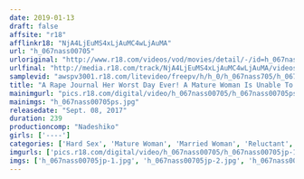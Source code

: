 ```yaml
---
date: 2019-01-13
draft: false
affsite: "r18"
afflinkr18: "NjA4LjEuMS4xLjAuMC4wLjAuMA"
url: "h_067nass00705"
urloriginal: "http://www.r18.com/videos/vod/movies/detail/-/id=h_067nass00705"
urlfinal: "http://media.r18.com/track/NjA4LjEuMS4xLjAuMC4wLjAuMA/videos/vod/movies/detail/-/id=h_067nass00705"
samplevid: "awspv3001.r18.com/litevideo/freepv/h/h_0/h_067nass705/h_067nass705_dmb_w.mp4"
title: "A Rape Journal Her Worst Day Ever! A Mature Woman Is Unable To Resist And Is Forced To Become A Cum Bucket 12 Ladies"
mainimgurl: "pics.r18.com/digital/video/h_067nass00705/h_067nass00705ps.jpg"
mainimgs: "h_067nass00705ps.jpg"
releasedate: "Sept. 08, 2017"
duration: 239
productioncomp: "Nadeshiko"
girls: ['----']
categories: ['Hard Sex', 'Mature Woman', 'Married Woman', 'Reluctant', 'Compilation', 'Over 4 Hours']
imgurls: ['pics.r18.com/digital/video/h_067nass00705/h_067nass00705jp-1.jpg', 'pics.r18.com/digital/video/h_067nass00705/h_067nass00705jp-2.jpg', 'pics.r18.com/digital/video/h_067nass00705/h_067nass00705jp-3.jpg', 'pics.r18.com/digital/video/h_067nass00705/h_067nass00705jp-4.jpg', 'pics.r18.com/digital/video/h_067nass00705/h_067nass00705jp-5.jpg', 'pics.r18.com/digital/video/h_067nass00705/h_067nass00705jp-6.jpg', 'pics.r18.com/digital/video/h_067nass00705/h_067nass00705jp-7.jpg', 'pics.r18.com/digital/video/h_067nass00705/h_067nass00705jp-8.jpg', 'pics.r18.com/digital/video/h_067nass00705/h_067nass00705jp-9.jpg', 'pics.r18.com/digital/video/h_067nass00705/h_067nass00705jp-10.jpg', 'pics.r18.com/digital/video/h_067nass00705/h_067nass00705jp-11.jpg', 'pics.r18.com/digital/video/h_067nass00705/h_067nass00705jp-12.jpg', 'pics.r18.com/digital/video/h_067nass00705/h_067nass00705jp-13.jpg', 'pics.r18.com/digital/video/h_067nass00705/h_067nass00705jp-14.jpg', 'pics.r18.com/digital/video/h_067nass00705/h_067nass00705jp-15.jpg', 'pics.r18.com/digital/video/h_067nass00705/h_067nass00705jp-16.jpg', 'pics.r18.com/digital/video/h_067nass00705/h_067nass00705jp-17.jpg', 'pics.r18.com/digital/video/h_067nass00705/h_067nass00705jp-18.jpg', 'pics.r18.com/digital/video/h_067nass00705/h_067nass00705jp-19.jpg', 'pics.r18.com/digital/video/h_067nass00705/h_067nass00705jp-20.jpg']
imgs: ['h_067nass00705jp-1.jpg', 'h_067nass00705jp-2.jpg', 'h_067nass00705jp-3.jpg', 'h_067nass00705jp-4.jpg', 'h_067nass00705jp-5.jpg', 'h_067nass00705jp-6.jpg', 'h_067nass00705jp-7.jpg', 'h_067nass00705jp-8.jpg', 'h_067nass00705jp-9.jpg', 'h_067nass00705jp-10.jpg', 'h_067nass00705jp-11.jpg', 'h_067nass00705jp-12.jpg', 'h_067nass00705jp-13.jpg', 'h_067nass00705jp-14.jpg', 'h_067nass00705jp-15.jpg', 'h_067nass00705jp-16.jpg', 'h_067nass00705jp-17.jpg', 'h_067nass00705jp-18.jpg', 'h_067nass00705jp-19.jpg', 'h_067nass00705jp-20.jpg']
---
```

